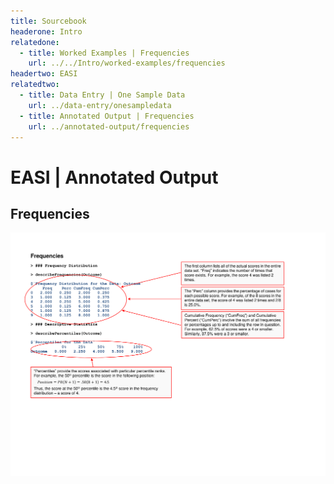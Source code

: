 ```yaml
---
title: Sourcebook
headerone: Intro
relatedone:
  - title: Worked Examples | Frequencies
    url: ../../Intro/worked-examples/frequencies
headertwo: EASI
relatedtwo:
  - title: Data Entry | One Sample Data
    url: ../data-entry/onesampledata
  - title: Annotated Output | Frequencies
    url: ../annotated-output/frequencies
---
```


# EASI | Annotated Output

## Frequencies

<p align="center"><kbd><img src="frequencies.png"></kbd></p>
